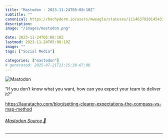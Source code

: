 ```yaml
---
title: "Mastodon - 2023-11-24T05:08:10Z"
subtitle: ""
canonical: https://hachyderm.io/users/mweagle/statuses/111463792014543105
description:
image: "/images/mastodon.png"

date: 2023-11-24T05:08:10Z
lastmod: 2023-11-24T05:08:10Z
image: ""
tags: ["Social Media"]

categories: ["mastodon"]
# generated: 2025-07-21T21:15:38-07:00
---
```

![Mastodon](/images/mastodon.png)

<p>“If you don’t know what you want, how can you expect your team to deliver it?”</p><p><a href="https://lauratacho.com/blog/setting-clearer-expectations-the-compass-vs-map-method" target="_blank" rel="nofollow noopener noreferrer" translate="no"><span class="invisible">https://</span><span class="ellipsis">lauratacho.com/blog/setting-cl</span><span class="invisible">earer-expectations-the-compass-vs-map-method</span></a></p>


###### [Mastodon Source 🐘](https://hachyderm.io/@mweagle/111463792014543105)

___
